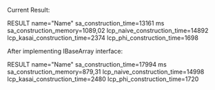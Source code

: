 Current Result:

RESULT name="Name" sa_construction_time=13161 ms sa_construction_memory=1089,02 lcp_naive_construction_time=14892 lcp_kasai_construction_time=2374 lcp_phi_construction_time=1698

After implementing IBaseArray interface:

RESULT name="Name" sa_construction_time=17994 ms sa_construction_memory=879,31 lcp_naive_construction_time=14998 lcp_kasai_construction_time=2480 lcp_phi_construction_time=1720